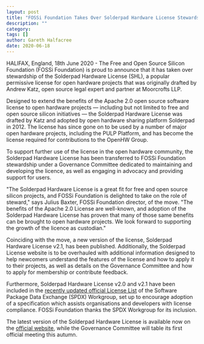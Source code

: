```yaml
---
layout: post
title: "FOSSi Foundation Takes Over Solderpad Hardware License Stewardship"
description: ""
category:
tags: []
author: Gareth Halfacree
date: 2020-06-18
---
```


HALIFAX, England, 18th June 2020 - The Free and Open Source Silicon Foundation
(FOSSi Foundation) is proud to announce that it has taken over stewardship of
the Solderpad Hardware License (SHL), a popular permissive license for open
hardware projects that was originally drafted by Andrew Katz, open source legal
expert and partner at Moorcrofts LLP.

Designed to extend the benefits of the Apache 2.0 open source software license
to open hardware projects — including but not limited to free and open source
silicon initiatives — the Solderpad Hardware License was drafted by Katz and
adopted by open hardware sharing platform Solderpad in 2012. The license has
since gone on to be used by a number of major open hardware projects, including
the PULP Platform, and has become the license required for contributions to the
OpenHW Group.

To support further use of the license in the open hardware community, the
Solderpad Hardware License has been transferred to FOSSi Foundation stewardship
under a Governance Committee dedicated to maintaining and developing the
licence, as well as engaging in advocacy and providing support for users.

"The Solderpad Hardware License is a great fit for free and open source silicon
projects, and FOSSi Foundation is delighted to take on the role of steward,"
says Julius Baxter, FOSSi Foundation director, of the move. "The benefits of the
Apache 2.0 License are well-known, and adoption of the Solderpad Hardware
License has proven that many of  those same benefits can be brought to open
hardware projects. We look forward to supporting the growth of the licence as
custodian."

Coinciding with the move, a new version of the license, Solderpad Hardware
License v2.1, has been published. Additionally, the Solderpad License website is
to be overhauled with additional information designed to help newcomers
understand the features of the license and how to apply it to their projects, as
well as details on the Governance Committee and how to apply for membership or
contribute feedback.

Furthermore, Solderpad Hardware License v2.0 and v2.1 have been included in the
[recently updated official License
List](https://github.com/spdx/license-list-XML/releases/tag/v3.9) of the
Software Package Data Exchange (SPDX) Workgroup, set up to encourage adoption of
a specification which assists organisations and developers with license
compliance. FOSSi Foundation thanks the SPDX Workgroup for its inclusion.

The latest version of the Solderpad Hardware License is available now on the
[official website](https://solderpad.org/), while the Governance Committee will
table its first official meeting this autumn.
